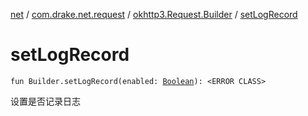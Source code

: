 [net](../../index.md) / [com.drake.net.request](../index.md) / [okhttp3.Request.Builder](index.md) / [setLogRecord](./set-log-record.md)

# setLogRecord

`fun Builder.setLogRecord(enabled: `[`Boolean`](https://kotlinlang.org/api/latest/jvm/stdlib/kotlin/-boolean/index.html)`): <ERROR CLASS>`

设置是否记录日志

